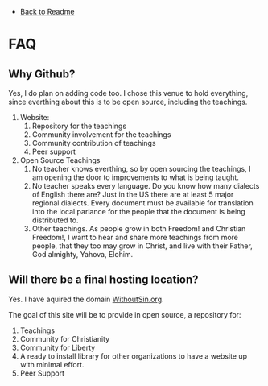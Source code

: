 * [Back to Readme](Readme.md)
# FAQ
## Why Github?
Yes, I do plan on adding code too. I chose this venue to hold everything, since everthing about this is to be open source, including the teachings. 

1. Website:
    1.  Repository for the teachings
    2.  Community involvement for the teachings
    3.  Community contribution of teachings
    4.  Peer support
2. Open Source Teachings
    1. No teacher knows everthing, so by open sourcing the teachings, I am opening the door to improvements to what is being taught.
    2. No teacher speaks every language. Do you know how many dialects of English there are? Just in the US there are at least 5 major regional dialects. Every document must be available for translation into the local parlance for the people that the document is being distributed to.
    3. Other teachings. As people grow in both Freedom! and Christian Freedom!, I want to hear and share more teachings from more people, that they too may grow in Christ, and live with their Father, God almighty, Yahova, Elohim.

## Will there be a final hosting location?
Yes. I have aquired the domain [WithoutSin.org](https://WithoutSin.org).

The goal of this site will be to provide in open source, a repository for:
 1. Teachings
 2. Community for Christianity
 3. Community for Liberty
 4. A ready to install library for other organizations to have a website up with minimal effort.
 5. Peer Support
